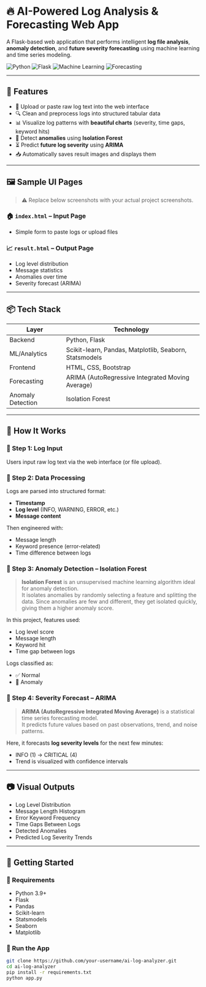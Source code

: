 # 🔥 AI-Powered Log Analysis & Forecasting Web App

A Flask-based web application that performs intelligent **log file analysis**, **anomaly detection**, and **future severity forecasting** using machine learning and time series modeling.

![Python](https://img.shields.io/badge/Python-3.9-blue?logo=python)
![Flask](https://img.shields.io/badge/Flask-2.0-lightgrey?logo=flask)
![Machine Learning](https://img.shields.io/badge/ML-IsolationForest-yellowgreen)
![Forecasting](https://img.shields.io/badge/ARIMA-TimeSeries-orange)

---

## 🧠 Features

- 📝 Upload or paste raw log text into the web interface
- 🔍 Clean and preprocess logs into structured tabular data
- 📊 Visualize log patterns with **beautiful charts** (severity, time gaps, keyword hits)
- 🚨 Detect **anomalies** using **Isolation Forest**
- ⏳ Predict **future log severity** using **ARIMA**
- 📥 Automatically saves result images and displays them

---

## 🖼️ Sample UI Pages

> ⚠️ Replace below screenshots with your actual project screenshots.

### 🏠 `index.html` – Input Page
- Simple form to paste logs or upload files

### 📈 `result.html` – Output Page
- Log level distribution
- Message statistics
- Anomalies over time
- Severity forecast (ARIMA)

---

## 📦 Tech Stack

| Layer          | Technology          |
|----------------|---------------------|
| Backend        | Python, Flask       |
| ML/Analytics   | Scikit-learn, Pandas, Matplotlib, Seaborn, Statsmodels |
| Frontend       | HTML, CSS, Bootstrap |
| Forecasting    | ARIMA (AutoRegressive Integrated Moving Average) |
| Anomaly Detection | Isolation Forest |

---

## 📌 How It Works

### 🔹 Step 1: Log Input
Users input raw log text via the web interface (or file upload).

### 🔹 Step 2: Data Processing
Logs are parsed into structured format:
- **Timestamp**
- **Log level** (INFO, WARNING, ERROR, etc.)
- **Message content**

Then engineered with:
- Message length
- Keyword presence (error-related)
- Time difference between logs

### 🔹 Step 3: Anomaly Detection – **Isolation Forest**

> **Isolation Forest** is an unsupervised machine learning algorithm ideal for anomaly detection.  
It isolates anomalies by randomly selecting a feature and splitting the data. Since anomalies are few and different, they get isolated quickly, giving them a higher anomaly score.

In this project, features used:
- Log level score
- Message length
- Keyword hit
- Time gap between logs

Logs classified as:
- ✅ Normal
- 🚨 Anomaly

### 🔹 Step 4: Severity Forecast – **ARIMA**

> **ARIMA (AutoRegressive Integrated Moving Average)** is a statistical time series forecasting model.  
It predicts future values based on past observations, trend, and noise patterns.

Here, it forecasts **log severity levels** for the next few minutes:
- INFO (1) → CRITICAL (4)
- Trend is visualized with confidence intervals

---

## 📷 Visual Outputs

- Log Level Distribution  
- Message Length Histogram  
- Error Keyword Frequency  
- Time Gaps Between Logs  
- Detected Anomalies  
- Predicted Log Severity Trends  

---

## 🚀 Getting Started

### 🔧 Requirements

- Python 3.9+
- Flask
- Pandas
- Scikit-learn
- Statsmodels
- Seaborn
- Matplotlib

### 🔨 Run the App

```bash
git clone https://github.com/your-username/ai-log-analyzer.git
cd ai-log-analyzer
pip install -r requirements.txt
python app.py
